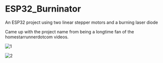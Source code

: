# ESP32_Burninator
An ESP32 project using two linear stepper motors and a burning laser diode

Came up with the project name from being a longtime fan of the homestarrunnerdotcom videos. 

![1](https://user-images.githubusercontent.com/4991664/83444488-d99c5a00-a421-11ea-84a2-7b2127fc71bc.jpg)

![2](https://user-images.githubusercontent.com/4991664/83444495-dbfeb400-a421-11ea-9ee0-d40e50491db4.jpg)

